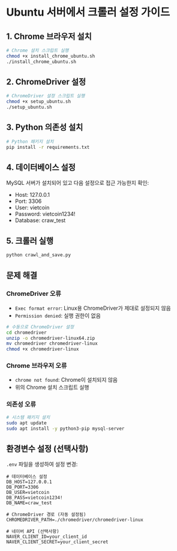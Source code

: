 # Ubuntu 서버에서 크롤러 설정 가이드

## 1. Chrome 브라우저 설치

```bash
# Chrome 설치 스크립트 실행
chmod +x install_chrome_ubuntu.sh
./install_chrome_ubuntu.sh
```

## 2. ChromeDriver 설정

```bash
# ChromeDriver 설정 스크립트 실행
chmod +x setup_ubuntu.sh
./setup_ubuntu.sh
```

## 3. Python 의존성 설치

```bash
# Python 패키지 설치
pip install -r requirements.txt
```

## 4. 데이터베이스 설정

MySQL 서버가 설치되어 있고 다음 설정으로 접근 가능한지 확인:
- Host: 127.0.0.1
- Port: 3306
- User: vietcoin
- Password: vietcoin1234!
- Database: craw_test

## 5. 크롤러 실행

```bash
python crawl_and_save.py
```

## 문제 해결

### ChromeDriver 오류
- `Exec format error`: Linux용 ChromeDriver가 제대로 설정되지 않음
- `Permission denied`: 실행 권한이 없음

```bash
# 수동으로 ChromeDriver 설정
cd chromedriver
unzip -o chromedriver-linux64.zip
mv chromedriver chromedriver-linux
chmod +x chromedriver-linux
```

### Chrome 브라우저 오류
- `chrome not found`: Chrome이 설치되지 않음
- 위의 Chrome 설치 스크립트 실행

### 의존성 오류
```bash
# 시스템 패키지 설치
sudo apt update
sudo apt install -y python3-pip mysql-server
```

## 환경변수 설정 (선택사항)

`.env` 파일을 생성하여 설정 변경:

```env
# 데이터베이스 설정
DB_HOST=127.0.0.1
DB_PORT=3306
DB_USER=vietcoin
DB_PASS=vietcoin1234!
DB_NAME=craw_test

# ChromeDriver 경로 (자동 설정됨)
CHROMEDRIVER_PATH=./chromedriver/chromedriver-linux

# 네이버 API (선택사항)
NAVER_CLIENT_ID=your_client_id
NAVER_CLIENT_SECRET=your_client_secret
``` 